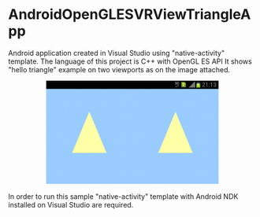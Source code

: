 # AndroidOpenGLESVRViewTriangleApp

Android application created in Visual Studio using "native-activity" template.
The language of this project is C++ with OpenGL ES API
It shows "hello triangle" example on two viewports as on the image attached.

<p align="center">
  <img src="HelloTriangleVR.png" width="350"/>
</p>

In order to run this sample "native-activity" template with Android NDK installed on Visual Studio are required.
